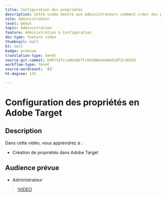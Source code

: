 ```yaml
---
title: Configuration des propriétés
description: Cette vidéo montre aux administrateurs comment créer des propriétés en Adobe Target.
role: Administrateur
level: Début
topic: Administration
feature: Administration & Configuration
doc-type: feature video
thumbnail: null
kt: null
badge: premium
translation-type: tm+mt
source-git-commit: b89732fcca0be8bffc6e580e4ae0e62df3c3655d
workflow-type: tm+mt
source-wordcount: '43'
ht-degree: 13%

---
```



# Configuration des propriétés en Adobe Target

## Description

Dans cette vidéo, vous apprendrez à :

* Création de propriétés dans Adobe Target

## Audience prévue

* Administrateur

>[!VIDEO](https://video.tv.adobe.com/v/18990/?quality=12)